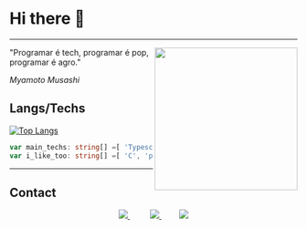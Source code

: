 # Hi there 👋 

<hr>
<img height='250px' align='right' src="https://media.tenor.com/GfuuLvIZ5-4AAAAM/a-hat-in-time-gaming.gif">
"Programar é tech, programar é pop, programar é agro."

*Myamoto Musashi*

## Langs/Techs

[![Top Langs](https://github-readme-stats.vercel.app/api/top-langs/?username=DanielNasc&layout=compact&langs_count=6&theme=radical)](https://github.com/anuraghazra/github-readme-stats)

```ts
var main_techs: string[] =[ 'Typescript', 'NodeJs', 'React', 'Postgres', 'MongoDB', 'Firebase' ]
var i_like_too: string[] =[ 'C', 'python', 'old consoles Assembly (NES, SNES, Mega Drive/Genesis)', 'MATH' ]
```
<hr>

## Contact

<div align='center'>   
  <a  href='https://twitter.com/cccounte'>
    <img src='https://img.shields.io/badge/Twitter-1DA1F2?style=for-the-badge&logo=twitter&logoColor=white'>
   </a> 
   &nbsp;&nbsp;&nbsp;&nbsp;&nbsp;&nbsp;&nbsp;&nbsp;
  <a href ='mailto:danielnasc15987@gmail.com'>
    <img src='https://img.shields.io/badge/Gmail-D14836?style=for-the-badge&logo=gmail&logoColor=white'>
  </a>
  &nbsp;&nbsp;&nbsp;&nbsp;&nbsp;&nbsp;&nbsp;
  <a href='https://www.linkedin.com/in/daniel-nascimento-3ct/'>
    <img src='https://img.shields.io/badge/linkedin-%230077B5.svg?style=for-the-badge&logo=linkedin&logoColor=white'>
  </a>
</div>
